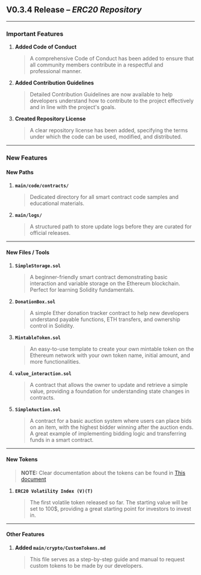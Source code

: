 ## V0.3.4 Release – *ERC20 Repository*
---

### Important Features

1. **Added Code of Conduct**  
   > A comprehensive Code of Conduct has been added to ensure that all community members contribute in a respectful and professional manner.

2. **Added Contribution Guidelines**  
   > Detailed Contribution Guidelines are now available to help developers understand how to contribute to the project effectively and in line with the project's goals.

3. **Created Repository License**  
   > A clear repository license has been added, specifying the terms under which the code can be used, modified, and distributed.

---

### New Features

#### New Paths

1. **`main/code/contracts/`**  
   > Dedicated directory for all smart contract code samples and educational materials.

2. **`main/logs/`**  
   > A structured path to store update logs before they are curated for official releases.

---

#### New Files / Tools

1. **`SimpleStorage.sol`**  
   > A beginner-friendly smart contract demonstrating basic interaction and variable storage on the Ethereum blockchain. Perfect for learning Solidity fundamentals.

2. **`DonationBox.sol`**  
   > A simple Ether donation tracker contract to help new developers understand payable functions, ETH transfers, and ownership control in Solidity.

3. **`MintableToken.sol`**  
   > An easy-to-use template to create your own mintable token on the Ethereum network with your own token name, initial amount, and more functionalities.

4. **`value_interaction.sol`**  
   > A contract that allows the owner to update and retrieve a simple value, providing a foundation for understanding state changes in contracts.

5. **`SimpleAuction.sol`**  
   > A contract for a basic auction system where users can place bids on an item, with the highest bidder winning after the auction ends. A great example of implementing bidding logic and transferring funds in a smart contract.

---

#### New Tokens
> **NOTE:** Clear documentation about the tokens can be found in [This document](https://github.com/JSX1x1/ERC20/blob/main/main/crypto/README.md)

1. **`ERC20 Volatility Index (V)(T)`**  
   > The first volatile token released so far. The starting value will be set to 100$, providing a great starting point for investors to invest in.

---

#### Other Features

1. **Added `main/crypto/CustomTokens.md`**  
   > This file serves as a step-by-step guide and manual to request custom tokens to be made by our developers.